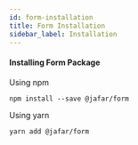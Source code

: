 ```yaml
---
id: form-installation
title: Form Installation
sidebar_label: Installation
---
```


#### Installing Form Package

Using npm
```
npm install --save @jafar/form
```

Using yarn
```
yarn add @jafar/form
```

